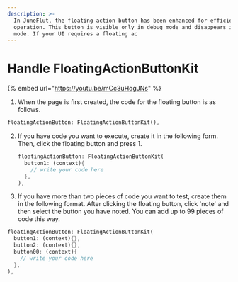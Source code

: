 ```yaml
---
description: >-
  In JuneFlut, the floating action button has been enhanced for efficient
  operation. This button is visible only in debug mode and disappears in release
  mode. If your UI requires a floating ac
---
```


# Handle FloatingActionButtonKit

{% embed url="https://youtu.be/mCc3uHogJNs" %}

1. When the page is first created, the code for the floating button is as follows.

```dart
floatingActionButton: FloatingActionButtonKit(),
```



2.  If you have code you want to execute, create it in the following form. Then, click the floating button and press 1.

    ```dart
    floatingActionButton: FloatingActionButtonKit(
      button1: (context){
        // write your code here
      },
    ),
    ```
3. If you have more than two pieces of code you want to test, create them in the following format. After clicking the floating button, click 'note' and then select the button you have noted. You can add up to 99 pieces of code this way.

```dart
floatingActionButton: FloatingActionButtonKit(
  button1: (context){},
  button2: (context){},
  button00: (context){
    // write your code here
  },
),
```
